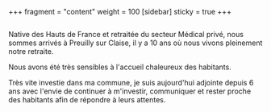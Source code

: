 +++
fragment = "content"
weight = 100
[sidebar]
  sticky = true
+++

<img src="photo.jpg" alt="" class="img-fluid rounded-circle border text-white">

Native des Hauts de France et retraitée du secteur Médical privé, nous sommes arrivés à Preuilly sur Claise, il y a
10 ans où nous vivons pleinement notre retraite.

Nous avons été très sensibles à l'accueil chaleureux des habitants.

Très vite investie dans ma commune, je suis aujourd'hui adjointe depuis 6 ans avec l'envie de continuer à m'investir, 
communiquer et rester proche des habitants afin de répondre à leurs attentes.
